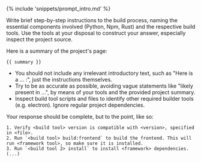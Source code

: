 {% include 'snippets/prompt_intro.md' %}

Write brief step-by-step instructions to the build process, naming the essential components involved (Python, Npm, Rust) and the respective build tools.
Use the tools at your disposal to construct your answer, especially inspect the project source.

Here is a summary of the project's page:
```text
{{ summary }}
```

- You should not include any irrelevant introductory text, such as "Here is a ... :", just the instructions themselves.
- Try to be as accurate as possible, avoiding vague statements like "likely present in ...", by means of your tools and the provided project summary.
- Inspect build tool scripts and files to identify other required builder tools (e.g. electron). Ignore regular project dependencies.

Your response should be complete, but to the point, like so:
```text
1. Verify <build tool> version is compatible with <version>, specified in <file>.
2. Run `<build tool> build:frontend` to build the frontend. This will run <framework tool>, so make sure it is installed.
3. Run `<build tool 2> install` to install <framework> dependencies.
(...)
```
